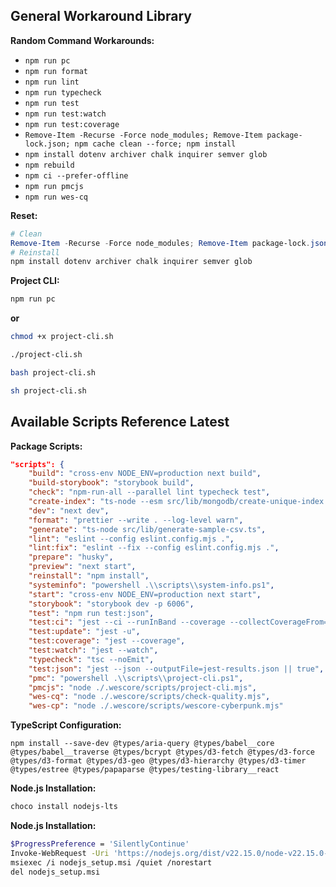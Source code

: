 ## General Workaround Library

**Random Command Workarounds:**

- `npm run pc`
- `npm run format`
- `npm run lint`
- `npm run typecheck`
- `npm run test`
- `npm run test:watch`
- `npm run test:coverage`
- `Remove-Item -Recurse -Force node_modules; Remove-Item package-lock.json; npm cache clean --force; npm install`
- `npm install dotenv archiver chalk inquirer semver glob`
- `npm rebuild`
- `npm ci --prefer-offline`
- `npm run pmcjs`
- `npm run wes-cq`

**Reset:**

```powershell
# Clean
Remove-Item -Recurse -Force node_modules; Remove-Item package-lock.json; npm cache clean --force
# Reinstall
npm install dotenv archiver chalk inquirer semver glob
```

**Project CLI:**

```bash
npm run pc
```

**or**

```bash
chmod +x project-cli.sh

./project-cli.sh

bash project-cli.sh

sh project-cli.sh
```

## Available Scripts Reference Latest

**Package Scripts:**

```json
"scripts": {
    "build": "cross-env NODE_ENV=production next build",
    "build-storybook": "storybook build",
    "check": "npm-run-all --parallel lint typecheck test",
    "create-index": "ts-node --esm src/lib/mongodb/create-unique-index.ts",
    "dev": "next dev",
    "format": "prettier --write . --log-level warn",
    "generate": "ts-node src/lib/generate-sample-csv.ts",
    "lint": "eslint --config eslint.config.mjs .",
    "lint:fix": "eslint --fix --config eslint.config.mjs .",
    "prepare": "husky",
    "preview": "next start",
    "reinstall": "npm install",
    "systeminfo": "powershell .\\scripts\\system-info.ps1",
    "start": "cross-env NODE_ENV=production next start",
    "storybook": "storybook dev -p 6006",
    "test": "npm run test:json",
    "test:ci": "jest --ci --runInBand --coverage --collectCoverageFrom=\"**/*.{ts,tsx}\"",
    "test:update": "jest -u",
    "test:coverage": "jest --coverage",
    "test:watch": "jest --watch",
    "typecheck": "tsc --noEmit",
    "test:json": "jest --json --outputFile=jest-results.json || true",
    "pmc": "powershell .\\scripts\\project-cli.ps1",
    "pmcjs": "node ./.wescore/scripts/project-cli.mjs",
    "wes-cq": "node ./.wescore/scripts/check-quality.mjs",
    "wes-cp": "node ./.wescore/scripts/wescore-cyberpunk.mjs"
```

**TypeScript Configuration:**

```
npm install --save-dev @types/aria-query @types/babel__core @types/babel__traverse @types/bcrypt @types/d3-fetch @types/d3-force @types/d3-format @types/d3-geo @types/d3-hierarchy @types/d3-timer @types/estree @types/papaparse @types/testing-library__react
```

**Node.js Installation:**

```bash
choco install nodejs-lts
```

**Node.js Installation:**

```bash
$ProgressPreference = 'SilentlyContinue'
Invoke-WebRequest -Uri 'https://nodejs.org/dist/v22.15.0/node-v22.15.0-x64.msi' -OutFile 'nodejs_setup.msi'
msiexec /i nodejs_setup.msi /quiet /norestart
del nodejs_setup.msi
```

